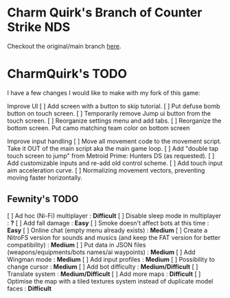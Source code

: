 # Charm Quirk's Branch of Counter Strike NDS
Checkout the original/main branch [here](https://github.com/Fewnity/Counter-Strike-Nintendo-DS).

# CharmQuirk's TODO
I have a few changes I would like to make with my fork of this game:

Improve UI
[ ] Add screen with a button to skip tutorial.
[ ] Put defuse bomb button on touch screen.
[ ] Temporarily remove Jump ui button from the touch screen. 
[ ] Reorganize settings menu and add tabs.
[ ] Reorganize the bottom screen. Put camo matching team color on bottom screen

Improve input handling
[ ] Move all movement code to the movement script. Take it OUT of the main script aka the main game loop.
[ ] Add "double tap touch screen to jump" from Metroid Prime: Hunters DS (as requested).
[ ] Add customizable inputs and re-add old control scheme.
[ ] Add touch input aim acceleration curve.
[ ] Normalizing movement vectors, preventing moving faster horizontally.

## Fewnity's TODO
[ ] Ad hoc (Ni-Fi) multiplayer : **Difficult**
[ ] Disable sleep mode in multiplayer : **?**
[ ] Add fall damage : **Easy**
[ ] Smoke doesn't affect bots at this time : **Easy**
[ ] Online chat (empty menu already exists) : **Medium**
[ ] Create a NitroFS version for sounds and musics (and keep the FAT version for better compatibility) : **Medium**
[ ] Put data in JSON files (weapons/equipments/bots names/ai waypoints) : **Medium**
[ ] Add Wingman mode : **Medium**
[ ] Add input profiles : **Medium**
[ ] Possibility to change cursor : **Medium**
[ ] Add bot difficulty : **Medium/Difficult**
[ ] Translate system : **Medium/Difficult**
[ ] Add more maps : **Difficult**
[ ] Optimise the map with a tiled textures system instead of duplicate model faces : **Difficult**
